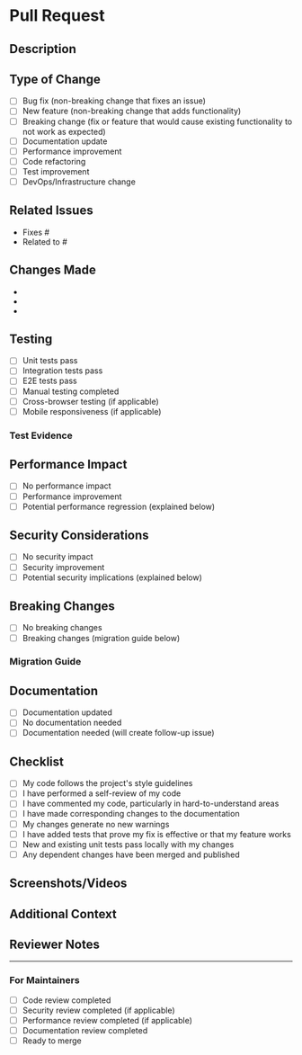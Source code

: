 # Pull Request

## Description
<!-- Provide a brief description of the changes in this PR -->

## Type of Change
<!-- Mark with 'x' all that apply -->
- [ ] Bug fix (non-breaking change that fixes an issue)
- [ ] New feature (non-breaking change that adds functionality)
- [ ] Breaking change (fix or feature that would cause existing functionality to not work as expected)
- [ ] Documentation update
- [ ] Performance improvement
- [ ] Code refactoring
- [ ] Test improvement
- [ ] DevOps/Infrastructure change

## Related Issues
<!-- Link to related issues using keywords like "Fixes #123" or "Resolves #456" -->
- Fixes #
- Related to #

## Changes Made
<!-- Describe the specific changes made in this PR -->
- 
- 
- 

## Testing
<!-- Describe the testing you've performed -->
- [ ] Unit tests pass
- [ ] Integration tests pass
- [ ] E2E tests pass
- [ ] Manual testing completed
- [ ] Cross-browser testing (if applicable)
- [ ] Mobile responsiveness (if applicable)

### Test Evidence
<!-- Add screenshots, logs, or other evidence of successful testing -->

## Performance Impact
<!-- Describe any performance implications -->
- [ ] No performance impact
- [ ] Performance improvement
- [ ] Potential performance regression (explained below)

## Security Considerations
<!-- Describe any security implications -->
- [ ] No security impact
- [ ] Security improvement
- [ ] Potential security implications (explained below)

## Breaking Changes
<!-- If this is a breaking change, describe what breaks and how to migrate -->
- [ ] No breaking changes
- [ ] Breaking changes (migration guide below)

### Migration Guide
<!-- If there are breaking changes, provide migration instructions -->

## Documentation
<!-- Mark all that apply -->
- [ ] Documentation updated
- [ ] No documentation needed
- [ ] Documentation needed (will create follow-up issue)

## Checklist
<!-- Mark with 'x' all completed items -->
- [ ] My code follows the project's style guidelines
- [ ] I have performed a self-review of my code
- [ ] I have commented my code, particularly in hard-to-understand areas
- [ ] I have made corresponding changes to the documentation
- [ ] My changes generate no new warnings
- [ ] I have added tests that prove my fix is effective or that my feature works
- [ ] New and existing unit tests pass locally with my changes
- [ ] Any dependent changes have been merged and published

## Screenshots/Videos
<!-- Add screenshots or videos if applicable -->

## Additional Context
<!-- Add any other context about the PR here -->

## Reviewer Notes
<!-- Any specific areas you'd like reviewers to focus on -->

---

### For Maintainers
- [ ] Code review completed
- [ ] Security review completed (if applicable)
- [ ] Performance review completed (if applicable)
- [ ] Documentation review completed
- [ ] Ready to merge